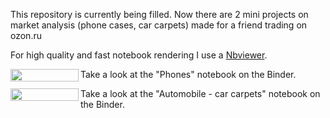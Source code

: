 This repository is currently being filled. 
Now there are 2 mini projects on market analysis (phone cases, car carpets) made for a friend trading on ozon.ru

For high quality and fast notebook rendering I use a [Nbviewer](https://nbviewer.jupyter.org/).

<a href="https://nbviewer.org/github/Yureec/Projects/blob/main/Phones.ipynb" 
   target="_blank">
   <img align="left" 
      src="https://raw.githubusercontent.com/jupyter/design/master/logos/Badges/nbviewer_badge.png" 
      width="109" height="20">
</a>
Take a look at the "Phones" notebook on the Binder.

<a href="https://nbviewer.org/github/Yureec/Projects/blob/main/Automobile%20-%20car%20carpets.ipynb" 
   target="_blank">
   <img align="left" 
      src="https://raw.githubusercontent.com/jupyter/design/master/logos/Badges/nbviewer_badge.png" 
      width="109" height="20">
</a>
Take a look at the "Automobile - car carpets" notebook on the Binder.
